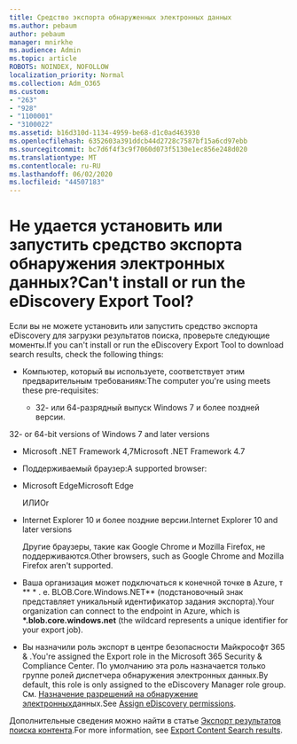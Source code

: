 ```yaml
---
title: Средство экспорта обнаруженных электронных данных
ms.author: pebaum
author: pebaum
manager: mnirkhe
ms.audience: Admin
ms.topic: article
ROBOTS: NOINDEX, NOFOLLOW
localization_priority: Normal
ms.collection: Adm_O365
ms.custom:
- "263"
- "928"
- "1100001"
- "3100022"
ms.assetid: b16d310d-1134-4959-be68-d1c0ad463930
ms.openlocfilehash: 6352603a391ddcb44d2728c7587bf15a6cd97ebb
ms.sourcegitcommit: bc7d6f4f3c9f7060d073f5130e1ec856e248d020
ms.translationtype: MT
ms.contentlocale: ru-RU
ms.lasthandoff: 06/02/2020
ms.locfileid: "44507183"
---
```

# <a name="cant-install-or-run-the-ediscovery-export-tool"></a><span data-ttu-id="630ff-102">Не удается установить или запустить средство экспорта обнаружения электронных данных?</span><span class="sxs-lookup"><span data-stu-id="630ff-102">Can't install or run the eDiscovery Export Tool?</span></span>

<span data-ttu-id="630ff-103">Если вы не можете установить или запустить средство экспорта eDiscovery для загрузки результатов поиска, проверьте следующие моменты.</span><span class="sxs-lookup"><span data-stu-id="630ff-103">If you can't install or run the eDiscovery Export Tool to download search results, check the following things:</span></span>
  
- <span data-ttu-id="630ff-104">Компьютер, который вы используете, соответствует этим предварительным требованиям:</span><span class="sxs-lookup"><span data-stu-id="630ff-104">The computer you're using meets these pre-requisites:</span></span>

  - <span data-ttu-id="630ff-105">32- или 64-разрядный выпуск Windows 7 и более поздней версии.


</span><span class="sxs-lookup"><span data-stu-id="630ff-105">32- or 64-bit versions of Windows 7 and later versions</span></span>

  - <span data-ttu-id="630ff-106">Microsoft .NET Framework 4,7</span><span class="sxs-lookup"><span data-stu-id="630ff-106">Microsoft .NET Framework 4.7</span></span>

  - <span data-ttu-id="630ff-107">Поддерживаемый браузер:</span><span class="sxs-lookup"><span data-stu-id="630ff-107">A supported browser:</span></span>

  - <span data-ttu-id="630ff-108">Microsoft Edge</span><span class="sxs-lookup"><span data-stu-id="630ff-108">Microsoft Edge</span></span>

    <span data-ttu-id="630ff-109">ИЛИ</span><span class="sxs-lookup"><span data-stu-id="630ff-109">Or</span></span>

  - <span data-ttu-id="630ff-110">Internet Explorer 10 и более поздние версии.</span><span class="sxs-lookup"><span data-stu-id="630ff-110">Internet Explorer 10 and later versions</span></span>

    <span data-ttu-id="630ff-111">Другие браузеры, такие как Google Chrome и Mozilla Firefox, не поддерживаются.</span><span class="sxs-lookup"><span data-stu-id="630ff-111">Other browsers, such as Google Chrome and Mozilla Firefox aren't supported.</span></span>

- <span data-ttu-id="630ff-112">Ваша организация может подключаться к конечной точке в Azure, т \*\* \* . е. BLOB.Core.Windows.NET\*\* (подстановочный знак представляет уникальный идентификатор задания экспорта).</span><span class="sxs-lookup"><span data-stu-id="630ff-112">Your organization can connect to the endpoint in Azure, which is **\*.blob.core.windows.net** (the wildcard represents a unique identifier for your export job).</span></span>

- <span data-ttu-id="630ff-113">Вы назначили роль экспорт в центре безопасности Майкрософт 365 &amp; .</span><span class="sxs-lookup"><span data-stu-id="630ff-113">You're assigned the Export role in the Microsoft 365 Security &amp; Compliance Center.</span></span> <span data-ttu-id="630ff-114">По умолчанию эта роль назначается только группе ролей диспетчера обнаружения электронных данных.</span><span class="sxs-lookup"><span data-stu-id="630ff-114">By default, this role is only assigned to the eDiscovery Manager role group.</span></span> <span data-ttu-id="630ff-115">См. [Назначение разрешений на обнаружение электронных](https://docs.microsoft.com/microsoft-365/compliance/assign-ediscovery-permissions)данных.</span><span class="sxs-lookup"><span data-stu-id="630ff-115">See [Assign eDiscovery permissions](https://docs.microsoft.com/microsoft-365/compliance/assign-ediscovery-permissions).</span></span>

<span data-ttu-id="630ff-116">Дополнительные сведения можно найти в статье [Экспорт результатов поиска контента](https://docs.microsoft.com/microsoft-365/compliance/export-search-results).</span><span class="sxs-lookup"><span data-stu-id="630ff-116">For more information, see [Export Content Search results](https://docs.microsoft.com/microsoft-365/compliance/export-search-results).</span></span>
  